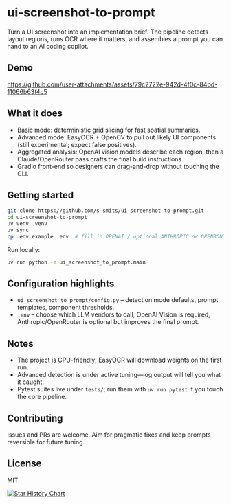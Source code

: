 # ui-screenshot-to-prompt

Turn a UI screenshot into an implementation brief. The pipeline detects layout regions, runs OCR where it matters, and assembles a prompt you can hand to an AI coding copilot.

## Demo
https://github.com/user-attachments/assets/79c2722e-942d-4f0c-84bd-11066b63f4c5

## What it does
- Basic mode: deterministic grid slicing for fast spatial summaries.
- Advanced mode: EasyOCR + OpenCV to pull out likely UI components (still experimental; expect false positives).
- Aggregated analysis: OpenAI vision models describe each region, then a Claude/OpenRouter pass crafts the final build instructions.
- Gradio front-end so designers can drag-and-drop without touching the CLI.

## Getting started
```bash
git clone https://github.com/s-smits/ui-screenshot-to-prompt.git
cd ui-screenshot-to-prompt
uv venv .venv
uv sync
cp .env.example .env  # fill in OPENAI / optional ANTHROPIC or OPENROUTER keys
```

Run locally:
```bash
uv run python -m ui_screenshot_to_prompt.main
```

## Configuration highlights
- `ui_screenshot_to_prompt/config.py` – detection mode defaults, prompt templates, component thresholds.
- `.env` – choose which LLM vendors to call; OpenAI Vision is required, Anthropic/OpenRouter is optional but improves the final prompt.

## Notes
- The project is CPU-friendly; EasyOCR will download weights on the first run.
- Advanced detection is under active tuning—log output will tell you what it caught.
- Pytest suites live under `tests/`; run them with `uv run pytest` if you touch the core pipeline.

## Contributing
Issues and PRs are welcome. Aim for pragmatic fixes and keep prompts reversible for future tuning.

## License
MIT

[![Star History Chart](https://api.star-history.com/svg?repos=s-smits/ui-screenshot-to-prompt&type=Date)](https://star-history.com/#s-smits/ui-screenshot-to-prompt&Date)
